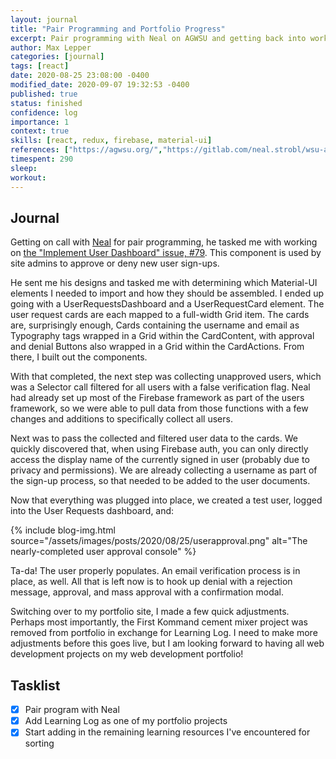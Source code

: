 ```yaml
---
layout: journal
title: "Pair Programming and Portfolio Progress"
excerpt: Pair programming with Neal on AGWSU and getting back into working on my portfolio.
author: Max Lepper
categories: [journal]
tags: [react]
date: 2020-08-25 23:08:00 -0400
modified_date: 2020-09-07 19:32:53 -0400
published: true
status: finished
confidence: log
importance: 1
context: true
skills: [react, redux, firebase, material-ui]
references: ["https://agwsu.org/","https://gitlab.com/neal.strobl/wsu-adventurers-guild/","https://gitlab.com/neal.strobl/wsu-adventurers-guild/-/issues/79"]
timespent: 290
sleep:
workout:
---
```


## Journal

Getting on call with [Neal](https://gitlab.com/neal.strobl) for pair programming, he tasked me with working on [the "Implement User Dashboard" issue, #79]({{page.references[2]}}). This component is used by site admins to approve or deny new user sign-ups.

He sent me his designs and tasked me with determining which Material-UI elements I needed to import and how they should be assembled. I ended up going with a UserRequestsDashboard and a UserRequestCard element. The user request cards are each mapped to a full-width Grid item. The cards are, surprisingly enough, Cards containing the username and email as Typography tags wrapped in a Grid within the CardContent, with approval and denial Buttons also wrapped in a Grid within the CardActions. From there, I built out the components.

With that completed, the next step was collecting unapproved users, which was a Selector call filtered for all users with a false verification flag. Neal had already set up most of the Firebase framework as part of the users framework, so we were able to pull data from those functions with a few changes and additions to specifically collect all users.

Next was to pass the collected and filtered user data to the cards. We quickly discovered that, when using Firebase auth, you can only directly access the display name of the currently signed in user (probably due to privacy and permissions). We are already collecting a username as part of the sign-up process, so that needed to be added to the user documents.

Now that everything was plugged into place, we created a test user, logged into the User Requests dashboard, and:

{% include blog-img.html source="/assets/images/posts/2020/08/25/userapproval.png" alt="The nearly-completed user approval console" %}

Ta-da! The user properly populates. An email verification process is in place, as well. All that is left now is to hook up denial with a rejection message, approval, and mass approval with a confirmation modal.

Switching over to my portfolio site, I made a few quick adjustments. Perhaps most importantly, the First Kommand cement mixer project was removed from portfolio in exchange for Learning Log. I need to make more adjustments before this goes live, but I am looking forward to having all web development projects on my web development portfolio!

## Tasklist

- [x] Pair program with Neal
- [x] Add Learning Log as one of my portfolio projects
- [x] Start adding in the remaining learning resources I've encountered for sorting